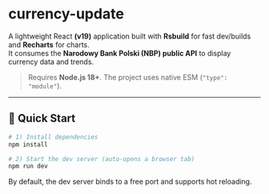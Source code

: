 # currency-update

A lightweight React **(v19)** application built with **Rsbuild** for fast dev/builds and **Recharts** for charts.  
It consumes the **Narodowy Bank Polski (NBP) public API** to display currency data and trends.

> Requires **Node.js 18+**. The project uses native ESM (`"type": "module"`).

---

## 🚀 Quick Start

```bash
# 1) Install dependencies
npm install

# 2) Start the dev server (auto-opens a browser tab)
npm run dev
```
By default, the dev server binds to a free port and supports hot reloading.

